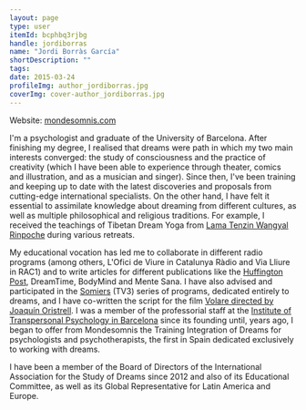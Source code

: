 ```yaml
---
layout: page
type: user
itemId: bcphbq3rjbg
handle: jordiborras
name: "Jordi Borràs García"
shortDescription: ""
tags:
date: 2015-03-24
profileImg: author_jordiborras.jpg
coverImg: cover-author_jordiborras.jpg
---
```


Website: [mondesomnis.com](https://www.mondesomnis.com/)

I'm a psychologist and graduate of the University of Barcelona. After finishing my degree, I realised that dreams were path in which my two main interests converged: the study of consciousness and the practice of creativity (which I have been able to experience through theater, comics and illustration, and as a musician and singer). Since then, I've been training and keeping up to date with the latest discoveries and proposals from cutting-edge international specialists. On the other hand, I have felt it essential to assimilate knowledge about dreaming from different cultures, as well as multiple philosophical and religious traditions. For example, I received the teachings of Tibetan Dream Yoga from [Lama Tenzin Wangyal Rinpoche](https://en.wikipedia.org/wiki/Tenzin_Wangyal_Rinpoche) during various retreats.

My educational vocation has led me to collaborate in different radio programs (among others, L'Ofici de Viure in Catalunya Ràdio and Via Lliure in RAC1) and to write articles for different publications like the [Huffington Post](https://www.huffpost.com/entry/nine-months-to-dream_b_58594c18e4b06ae7ec2a419c), DreamTime, BodyMind and Mente Sana. I have also advised and participated in the [Somiers](https://www.ccma.cat/tv3/titol-programa/fitxa-programa/16605/) (TV3) series of programs, dedicated entirely to dreams, and I have co-written the script for the film [Volare directed by Joaquín Oristrell](https://letterboxd.com/film/volare/). I was a member of the professorial staff at the [Institute of Transpersonal Psychology in Barcelona](http://transpersonal.cat/en/el-iptb/) since its founding until, years ago, I began to offer from Mondesomnis the Training Integration of Dreams for psychologists and psychotherapists, the first in Spain dedicated exclusively to working with dreams. 

I have been a member of the Board of Directors of the International Association for the Study of Dreams since 2012 and also of its Educational Committee, as well as its Global Representative for Latin America and Europe.
